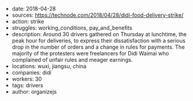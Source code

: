 - date: 2018-04-28
- sources: https://technode.com/2018/04/28/didi-food-delivery-strike/
- action: strike
- struggles: working_conditions, pay_and_benefits
- description: Around 30 drivers gathered on Thursday at lunchtime, the peak hour for deliveries, to express their dissatisfaction with a serious drop in the number of orders and a change in rules for payments. The majority of the protesters were freelancers for Didi Waimai who complained of unfair rules and meager earnings.
- locations: wuxi, jiangsu, china
- companies: didi
- workers: 30
- tags: drivers
- author: organizejs
